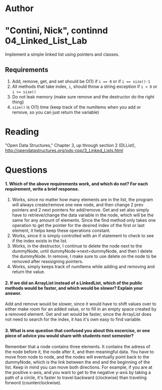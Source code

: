 Author
==========
"Contini, Nick", continnd
04_Linked_List_Lab
==================

Implement a simple linked list using pointers and classes.

Requirements
------------

1. Add, remove, get, and set should be O(1) if `i == 0` or if `i == size()-1`
2. All methods that take index, `i`, should throw a string exception if `i < 0` or `i >= size()`
3. Do not leak memory (make sure remove and the destructor do the right thing)
4. `size()` is O(1) time (keep track of the numItems when you add or remove, so you can just return the variable)

Reading
=======
"Open Data Structures," Chapter 3, up through section 2 (DLList), http://opendatastructures.org/ods-cpp/3_Linked_Lists.html

Questions
=========

#### 1. Which of the above requirements work, and which do not? For each requirement, write a brief response.

1. Works, since no matter how many elements are in the list, the program will always create/remove one new node, and then change 2 prev pointers and 2 next pointers for add/remove. Get and set also simply have to retrieve/change the data variable in the node, which will be the same for any amount of elements. Since the find method only takes one operation to get the pointer for the desired index of the first or last element, it helps keep these operations constant.
2. Works, since it is simply controlled with an if statement to check to see if the index exists in the list.
3. Works, in the destructor, I continue to delete the node next to the dummyNode, until dummyNode->next=dummyNode, and then I delete the dummyNode. In remove, I make sure to use delete on the node to be removed after reassigning pointers.
4. Works, simply keeps track of numItems while adding and removing and return the value.

#### 2. If we did an ArrayList instead of a LinkedList, which of the public methods would be faster, and which would be slower? Explain your answer.
Add and remove would be slower, since it would have to shift values over to either make room for an added value, or to fill in an empty space created by a removed element. Get and set would be faster, since the ArrayList does not need to search for the index, it has it's own easy to find variable.

#### 3. What is one question that confused you about this excercise, or one piece of advice you would share with students next semester?
Remember that a node contains three elements. It contains the adress of the node before it, the node after it, and then meaningful data. You have to move from node to node, and the nodes will eventually point back to the dummyNode, which is the link between the end and the beginning of the list. Keep in mind you can move both directions. For example, if you are at the positive x-axis, and you want to get to the negative y-axis by taking a path of a circle, it's faster to travel backward (clockwise) than traveling forword (counterclockwise).

